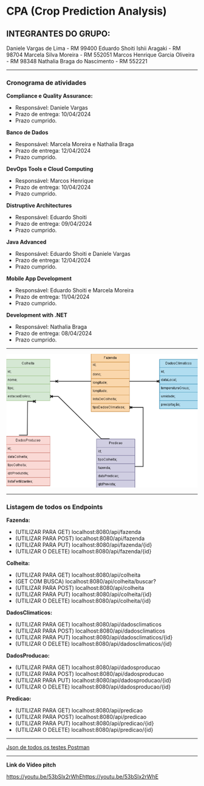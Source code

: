# CPA (Crop Prediction Analysis)

## INTEGRANTES DO GRUPO:

Daniele Vargas de Lima - RM 99400
Eduardo Shoiti Ishii Aragaki - RM 98704
Marcela Silva Moreira - RM 552051
Marcos Henrique Garcia Oliveira - RM 98348
Nathalia Braga do Nascimento - RM 552221

<hr />

### Cronograma de atividades
**Compliance e Quality Assurance:**
- Responsável: Daniele Vargas
- Prazo de entrega: 10/04/2024
- Prazo cumprido.

**Banco de Dados**
- Responsável: Marcela Moreira e Nathalia Braga
- Prazo de entrega: 12/04/2024
- Prazo cumprido.

**DevOps Tools e Cloud Computing**
- Responsável: Marcos Henrique
- Prazo de entrega: 10/04/2024
- Prazo cumprido.

**Distruptive Architectures**
- Responsável: Eduardo Shoiti
- Prazo de entrega: 09/04/2024
- Prazo cumprido.

**Java Advanced**
- Responsável: Eduardo Shoiti e Daniele Vargas
- Prazo de entrega: 12/04/2024
- Prazo cumprido.

**Mobile App Development**
- Responsável: Eduardo Shoiti e Marcela Moreira
- Prazo de entrega: 11/04/2024
- Prazo cumprido.


**Development with .NET**
- Responsável: Nathalia Braga
- Prazo de entrega: 08/04/2024
- Prazo cumprido. 

<hr />

![Diagrama de clases](https://github.com/EduardoShoiti/sprints_java_advanced/blob/master/diagrama.png)

<hr />

### Listagem de todos os Endpoints

**Fazenda:**
- (UTILIZAR PARA GET) localhost:8080/api/fazenda
- (UTILIZAR PARA POST) localhost:8080/api/fazenda
- (UTILIZAR PARA PUT) localhost:8080/api/fazenda/{id}
- (UTILIZAR O DELETE) localhost:8080/api/fazenda/{id}

**Colheita:**
- (UTILIZAR PARA GET) localhost:8080/api/colheita
- (GET COM BUSCA) localhost:8080/api/colheita/buscar?
- (UTILIZAR PARA POST) localhost:8080/api/colheita
- (UTILIZAR PARA PUT) localhost:8080/api/colheita/{id}
- (UTILIZAR O DELETE) localhost:8080/api/colheita/{id}

**DadosClimaticos:**
- (UTILIZAR PARA GET) localhost:8080/api/dadosclimaticos
- (UTILIZAR PARA POST) localhost:8080/api/dadosclimaticos
- (UTILIZAR PARA PUT) localhost:8080/api/dadosclimaticos/{id}
- (UTILIZAR O DELETE) localhost:8080/api/dadosclimaticos/{id}

**DadosProducao:**
- (UTILIZAR PARA GET) localhost:8080/api/dadosproducao
- (UTILIZAR PARA POST) localhost:8080/api/dadosproducao
- (UTILIZAR PARA PUT) localhost:8080/api/dadosproducao/{id}
- (UTILIZAR O DELETE) localhost:8080/api/dadosproducao/{id}

**Predicao:**
- (UTILIZAR PARA GET) localhost:8080/api/predicao
- (UTILIZAR PARA POST) localhost:8080/api/predicao
- (UTILIZAR PARA PUT) localhost:8080/api/predicao/{id}
- (UTILIZAR O DELETE) localhost:8080/api/predicao/{id} 


<hr />

[Json de todos os testes Postman](https://github.com/EduardoShoiti/sprints_java_advanced/blob/master/Endpoint%20-%20Sprint%201.postman_collection.json)

<hr />

**Link do Vídeo pitch**

https://youtu.be/53bSlx2rWhEhttps://youtu.be/53bSlx2rWhE 
